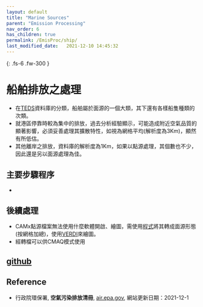 ```yaml
---
layout: default
title: "Marine Sources"
parent: "Emission Processing"
nav_order: 6
has_children: true
permalink: /EmisProc/ship/
last_modified_date:   2021-12-10 14:45:32
---
```


{: .fs-6 .fw-300 }

# 船舶排放之處理
- 在[TEDS](https://air.epa.gov.tw/EnvTopics/AirQuality_6.aspx)資料庫的分類，船舶屬於面源的一個大類，其下還有各樣船隻種類的次類。
- 就港區停靠時較為集中的排放，過去分析經驗顯示，可能造成附近空氣品質的顯著影響，必須妥善處理其擴散特性，如視為網格平均(解析度為3Km)，顯然有所低估。
- 其他離岸之排放，資料庫的解析度為1Km，如果以點源處理，其個數也不少，因此還是另以面源處理為佳。

## 主要步驟程序
- 

## 後續處理
- CAMx點源檔案無法使用什麼軟體開啟、繪圖，需使用[程式](https://github.com/sinotec2/TEDS_PTSE/blob/main/pt2em_d04.py)將其轉成面源形態(按網格加總)，使用[VERDI](https://github.com/CEMPD/VERDI/blob/master/doc/User_Manual/VERDI_ch01.md)來繪圖。
- 經轉檔可以供CMAQ模式使用

## [github](https://github.com/sinotec2/TEDS_PtSe/)

## Reference
- 行政院環保署, **空氣污染排放清冊**, [air.epa.gov](https://air.epa.gov.tw/EnvTopics/AirQuality_6.aspx), 網站更新日期：2021-12-1